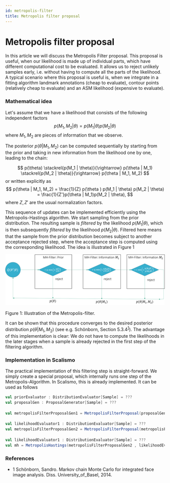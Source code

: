 ```yaml
---
id: metropolis-filter
title: Metropolis filter proposal
---
```

# Metropolis filter proposal

In this article we will discuss the Metropolis Filter proposal. This proposal is useful, 
when our likelihood is made up of individual parts, which have different computational cost to be evaluated. It allows us to reject unlikely samples early, i.e.  without having to 
compute all the parts of the likelihood. A typical scenario where this proposal is useful is, when 
we integrate in a fitting algorithm landmark annotations (cheap to evaluate), contour points (relatively cheap to evaluate) and an ASM likelihood (expensive to evaluate). 

### Mathematical idea

Let's assume that we have a likelihood that consists of the following independent factors
$$
p(M_1, M_2 | \theta) = p(M_1 | \theta) p(M_2 | \theta)
$$
where $M_1, M_2$ are pieces of information that we observe. 

The posterior $p(\theta | M_1, M_2)$ can be computed sequentially by starting from the prior
and taking in new information from the likelihood one by one, leading to the chain:

$$
p(\theta) \stackrel{p(M_1 | \theta)}{\rightarrow} p(\theta | M_1) \stackrel{p(M_2 | \theta)}{\rightarrow} p(\theta | M_1, M_2)
$$
or written explicitly as
$$
p(\theta | M_1, M_2) = \frac{1}{Z} p(\theta ) p(M_1 | \theta) p(M_2 | \theta)  = \frac{1}{Z'}p(\theta | M_1)p(M_2 | \theta),  
$$
where $Z, Z'$ are the usual normalization factors. 

This sequence of updates can be implemented efficiently using the Metropolis-Hastings algorithm. We start sampling from the prior distribution. The resulting sample is *filtered* by the likelihood $p(M_1 | \theta)$, which is then subsequently *filtered* by the likelihood $p(M_2 | \theta)$. Filtered here means that  the sample from the prior distribution becomes subject to another acceptance rejected step, where the acceptance step is computed using the corresponding likelihood. The idea is illustrated in Figure 1

![metropolis-filter](images/filtering.png)<figcaption>Figure 1: Illustration of the Metropolis-filter.</figcaption>

It can be shown that this procedure converges to the desired posterior distribution $p(\theta | M_1, M_2)$ (see e.g. Schönborn, Section 5.3.4<sup><a href="schoenborn-thesis">1</a></sup>). The advantage of this implementation is clear: We do not have to compute the likelihoods in the later stages when a sample is already rejected in the first step of the filtering algorithm. 


### Implementation in Scalismo

The practical implementation of this filtering step is straight-forward. We simply create a special proposal, which internally runs one step of the Metropolis-Algorithm. In Scalismo, this is already implemented. It can be used as follows 
```scala
val priorEvaluator : DistributionEvaluator[Sample] = ???
val proposalGen : ProposalGenerator[Sample] = ???

val metropolisFilterProposalGen1 = MetropolisFilterProposal(proposalGen, priorEvaluator)

val likelihoodEvaluator1 : DistributionEvaluator[Sample] = ??? 
val metropolisFilterProposalGen2 = MetropolisFilterProposal(metropolisFilterProposalGen1, likelihoodEvaluator1)

val likelihoodEvaluator1 : DistributionEvaluator[Sample] = ??? 
val mh = MetropolisHastings(metropolisFilterProposalGen2 , likelihoodEvaluator2)
```

### References

* <a name="schoenborn-thesis">1</a> Schönborn, Sandro. Markov chain Monte Carlo for integrated face image analysis. Diss. University_of_Basel, 2014.
